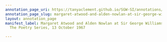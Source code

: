 ```yaml
---
annotation_page_uri: https://tanyaclement.github.io/SGW-SI/annotations/margaret-atwood-and-alden-nowlan-at-sir-george-williams-university-the-poetry-series-13-october-1967-canvas-1-audience.json
annotation_page_slug: margaret-atwood-and-alden-nowlan-at-sir-george-williams-university-the-poetry-series-13-october-1967-canvas-1-audience
layout: annotation_page
manifest_label: Margaret Atwood and Alden Nowlan at Sir George Williams University,
  The Poetry Series, 13 October 1967

---
```

